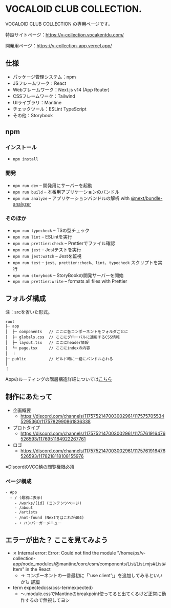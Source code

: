 # VOCALOID CLUB COLLECTION.

VOCALOID CLUB COLLECTION の専用ページです。

特設サイトページ：https://v-collection.vocakentdu.com/

開発用ページ：https://v-collection-app.vercel.app/

## 仕様

- パッケージ管理システム：npm
- JSフレームワーク：React
- Webフレームワーク：Next.js v14 (App Router)
- CSSフレームワーク：Tailwind
- UIライブラリ：Mantine
- チェックツール：ESLint TypeScript
- その他：Storybook 

## npm

### インストール

- `npm install`

### 開発

- `npm run dev` – 開発用にサーバーを起動
- `npm run build` – 本番用アプリケーションのバンドル
- `npm run analyze` – アプリケーションバンドルの解析 with [@next/bundle-analyzer](https://www.npmjs.com/package/@next/bundle-analyzer)

### そのほか

- `npm run typecheck` – TSの型チェック
- `npm run lint` – ESLintを実行
- `npm run prettier:check` – Prettierでファイル確認
- `npm run jest` – Jestテストを実行
- `npm run jest:watch` – Jestを監視
- `npm run test` – `jest`、`prettier:check`、`lint`、`typecheck` スクリプトを実行
- `npm run storybook` – StoryBookの開発サーバーを開始
- `npm run prettier:write` – formats all files with Prettier

## フォルダ構成

注：srcを省いた形式。

```
root
├─ app
│  ├─ components   // ここに各コンポーネントをフォルダごとに
│  ├─ globals.css  // ここにグローバルに適用するCSS情報
│  ├─ layout.tsx   // ここにheader情報
│  └─ page.tsx     // ここにindexの内容
│  ︙
├─ public          // ビルド時に一緒にバンドルされる
│
︙

```

Appのルーティングの階層構造詳細については[こちら](https://nextjs.org/docs/app/building-your-application/routing)

## 制作にあたって

- 企画概要
  - https://discord.com/channels/1175752147003002961/1175757055345295360/1175782990861836338
- プロトタイプ
  - https://discord.com/channels/1175752147003002961/1175761916476526593/1176951184922267761
- ロゴ
  - https://discord.com/channels/1175752147003002961/1175761916476526593/1178218118108155976

※DiscordのVCC鯖の閲覧権限必須

### ページ構成

```
- App
  - / (最初に表示)
    - /works/[id] (コンテンツページ)
    - /about
    - /artists
    - /not-found (Nextではこれが404)
    - + ハンバーガーメニュー
```

## エラーが出た？ ここを見てみよう 

- ⨯ Internal error: Error: Could not find the module "/home/ps/v-collection-app/node_modules/@mantine/core/esm/components/List/List.mjs#List#Item" in the React
  - → コンポーネントの一番最初に「'use client';」を追加してみるといいかも [詳細](https://ramble.impl.co.jp/4935/)
- term expectedcss(css-termexpected)
  - ～.module.cssでMantineのbreakpoint使ってると出てくるけど正常に動作するので無視してヨシ



